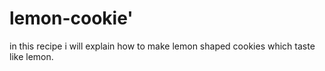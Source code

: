 # lemon-cookie'



in this recipe i will explain how to make lemon shaped cookies which taste like lemon.